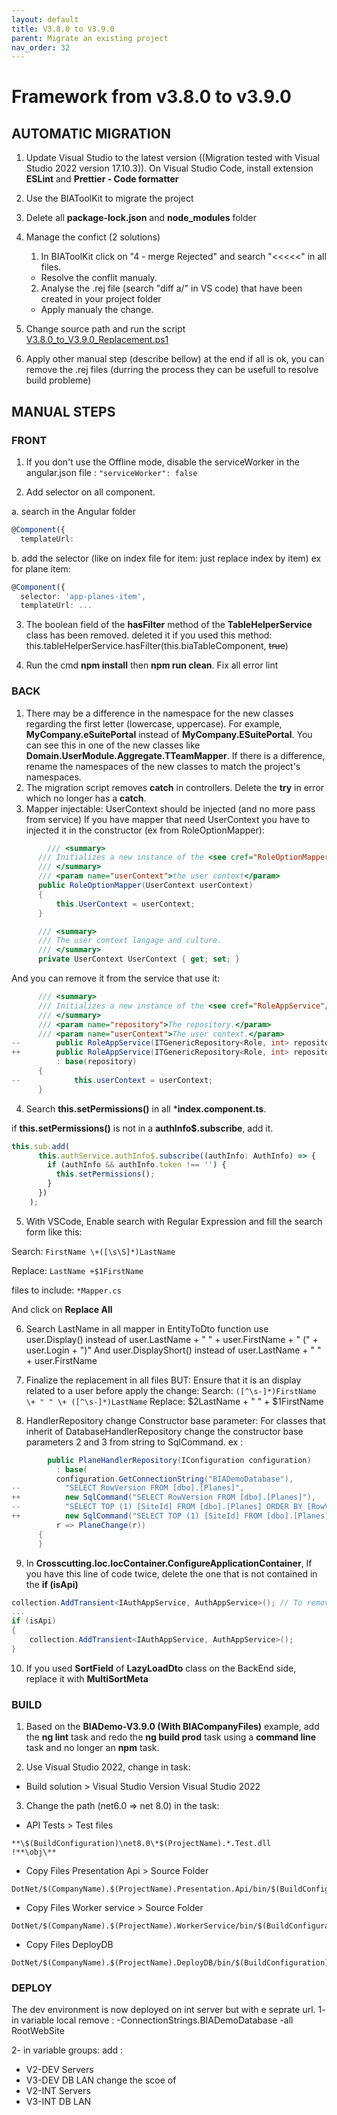 ```yaml
---
layout: default
title: V3.8.0 to V3.9.0
parent: Migrate an existing project
nav_order: 32
---
```

# Framework from v3.8.0 to v3.9.0

## AUTOMATIC MIGRATION
 
1. Update Visual Studio to the latest version ((Migration tested with Visual Studio 2022 version 17.10.3)). On Visual Studio Code, install extension **ESLint** and **Prettier - Code formatter**
2. Use the BIAToolKit to migrate the project
3. Delete all **package-lock.json** and **node_modules** folder

4. Manage the confict (2 solutions)
   1. In BIAToolKit click on "4 - merge Rejected" and search "<<<<<" in all files.  
    * Resolve the conflit manualy.
   2. Analyse the .rej file (search "diff a/" in VS code) that have been created in your project folder
     * Apply manualy the change.

5. Change source path and run the script [V3.8.0_to_V3.9.0_Replacement.ps1](./Scripts/V3.8.0_to_V3.9.0_Replacement.ps1)

6. Apply other manual step (describe bellow) at the end if all is ok, you can remove the .rej files (durring the process they can be usefull to resolve build probleme)

## MANUAL STEPS
### FRONT
1. If you don't use the Offline mode, disable the serviceWorker in the angular.json file : ```"serviceWorker": false```
   
2. Add selector on all component.
   
a. search in the Angular folder
```typescript
@Component({
  templateUrl:
```
b. add the selector (like on index file for item: just replace index by item) ex for plane item:
```typescript
@Component({
  selector: 'app-planes-item',
  templateUrl: ...
```

3. The boolean field of the **hasFilter** method of the **TableHelperService** class has been removed. deleted it if you used this method:
  this.tableHelperService.hasFilter(this.biaTableComponent, ~~true~~)

4. Run the cmd **npm install** then **npm run clean**. Fix all error lint

### BACK
1. There may be a difference in the namespace for the new classes regarding the first letter (lowercase, uppercase). For example, **MyCompany.eSuitePortal** instead of **MyCompany.ESuitePortal**. You can see this in one of the new classes like **Domain.UserModule.Aggregate.TTeamMapper**. If there is a difference, rename the namespaces of the new classes to match the project's namespaces.
2. The migration script removes **catch** in controllers. Delete the **try** in error which no longer has a **catch**.
3. Mapper injectable: UserContext should be injected (and no more pass from service)
If you have mapper that need UserContext you have to injected it in the constructor (ex from RoleOptionMapper):
  ```csharp
          /// <summary>
        /// Initializes a new instance of the <see cref="RoleOptionMapper"/> class.
        /// </summary>
        /// <param name="userContext">the user context</param>
        public RoleOptionMapper(UserContext userContext)
        {
            this.UserContext = userContext;
        }

        /// <summary>
        /// The user context langage and culture.
        /// </summary>
        private UserContext UserContext { get; set; }
  ```
And you can remove it from the service that use it:
  ```csharp
        /// <summary>
        /// Initializes a new instance of the <see cref="RoleAppService"/> class.
        /// </summary>
        /// <param name="repository">The repository.</param>
        /// <param name="userContext">The user context.</param>
--        public RoleAppService(ITGenericRepository<Role, int> repository, UserContext userContext)
++        public RoleAppService(ITGenericRepository<Role, int> repository)
            : base(repository)
        {
--            this.userContext = userContext;
        }
  ```

4. Search **this.setPermissions()** in all ***index.component.ts**. 

if **this.setPermissions()** is not in a **authInfo$.subscribe**, add it.
```ts
this.sub.add(
      this.authService.authInfo$.subscribe((authInfo: AuthInfo) => {
        if (authInfo && authInfo.token !== '') {
          this.setPermissions();
        }
      })
    );
```

5. With VSCode, Enable search with Regular Expression and fill the search form like this:
  
  Search: ```FirstName \+([\s\S]*)LastName```

  Replace: ```LastName +$1FirstName```

  files to include: ```*Mapper.cs```

  And click on **Replace All**

6. Search LastName in all mapper in EntityToDto function
use user.Display() instead of 
user.LastName + " " + user.FirstName + " (" + user.Login + ")"
And user.DisplayShort() instead of 
user.LastName + " " + user.FirstName

7. Finalize the replacement in all files BUT: Ensure that it is an display related to a user before apply the change:
Search: ```([^\s-]*)FirstName \+ " " \+ ([^\s-]*)LastName```
Replace: $2LastName + " " + $1FirstName

8. HandlerRepository change Constructor base parameter:
For classes that inherit of DatabaseHandlerRepository change the constructor base parameters 2 and 3 from string to SqlCommand. ex :
  ```csharp
          public PlaneHandlerRepository(IConfiguration configuration)
            : base(
            configuration.GetConnectionString("BIADemoDatabase"),
--          "SELECT RowVersion FROM [dbo].[Planes]",
++          new SqlCommand("SELECT RowVersion FROM [dbo].[Planes]"),
--          "SELECT TOP (1) [SiteId] FROM [dbo].[Planes] ORDER BY [RowVersion] DESC",
++          new SqlCommand("SELECT TOP (1) [SiteId] FROM [dbo].[Planes] ORDER BY [RowVersion] DESC"),
            r => PlaneChange(r))
        {
        }
 ```


9. In **Crosscutting.Ioc.IocContainer.ConfigureApplicationContainer**, If you have this line of code twice, delete the one that is not contained in the **if (isApi)**
  ```csharp
  collection.AddTransient<IAuthAppService, AuthAppService>(); // To remove
  ...
  if (isApi)
  {
      collection.AddTransient<IAuthAppService, AuthAppService>();
  }
  ```

10. If you used **SortField** of **LazyLoadDto** class on the BackEnd side, replace it with **MultiSortMeta**

### BUILD

1. Based on the **BIADemo-V3.9.0 (With BIACompanyFiles)** example, add the **ng lint** task and redo the **ng build prod** task using a **command line** task and no longer an **npm** task.

2. Use Visual Studio 2022, change in task:
- Build solution > Visual Studio Version
Visual Studio 2022

3. Change the path (net6.0 => net 8.0) in the task:
- API Tests > Test files
```
**\$(BuildConfiguration)\net8.0\*$(ProjectName).*.Test.dll
!**\obj\**
```
- Copy Files Presentation Api > Source Folder
```
DotNet/$(CompanyName).$(ProjectName).Presentation.Api/bin/$(BuildConfiguration)/net8.0
```
- Copy Files Worker service > Source Folder
```
DotNet/$(CompanyName).$(ProjectName).WorkerService/bin/$(BuildConfiguration)/net8.0
```
- Copy Files DeployDB
```
DotNet/$(CompanyName).$(ProjectName).DeployDB/bin/$(BuildConfiguration)/net8.0
```


### DEPLOY

The dev environment is now deployed on int server but with e seprate url.
1- in variable local
 remove :
 -ConnectionStrings.BIADemoDatabase
 -all RootWebSite

2- in variable groups:
add :
- V2-DEV Servers
- V3-DEV DB LAN
change the scoe of
- V2-INT Servers
- V3-INT DB LAN

